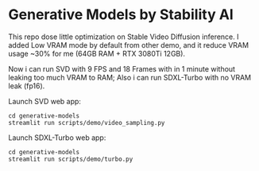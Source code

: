 # Generative Models by Stability AI

This repo dose little optimization on Stable Video Diffusion inference.
I added Low VRAM mode by default from other demo, and it reduce VRAM usage ~30% for me (64GB RAM + RTX 3080Ti 12GB).

Now i can run SVD with 9 FPS and 18 Frames with in 1 minute without leaking too much VRAM to RAM; Also i can run SDXL-Turbo with no VRAM leak (fp16).

Launch SVD web app:
```shell
cd generative-models
streamlit run scripts/demo/video_sampling.py
```

Launch SDXL-Turbo web app:
```shell
cd generative-models
streamlit run scripts/demo/turbo.py